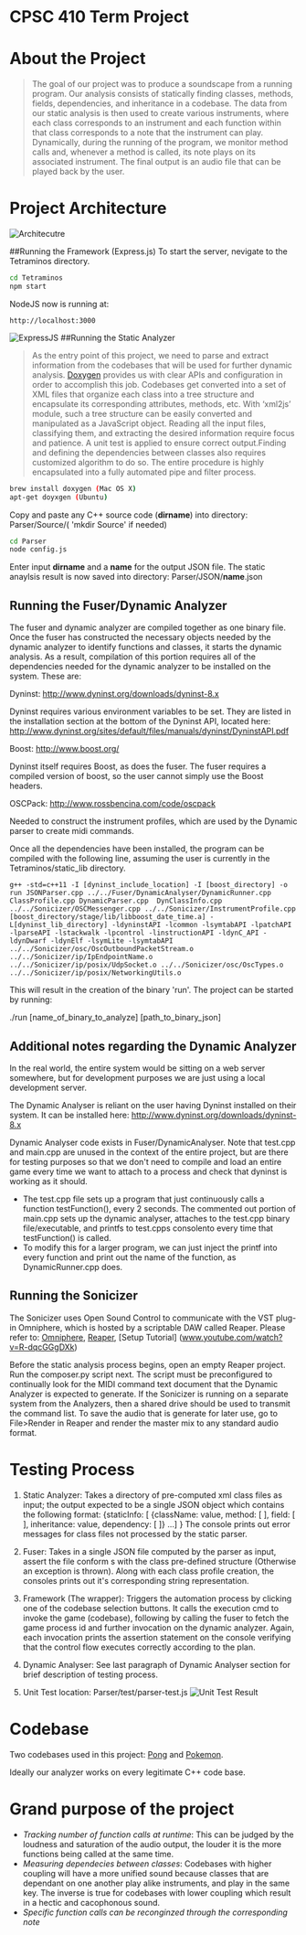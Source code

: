 CPSC 410 Term Project
=======
About the Project
===============
>The goal of our project was to produce a soundscape from a running program. Our analysis consists of statically finding classes, methods, fields, dependencies, and inheritance in a codebase. The data from our static analysis is then used to create various instruments, where each class corresponds to an instrument and each function within that class corresponds to a note that the instrument can play. Dynamically, during the running of the program, we monitor method calls and, whenever a method is called, its note plays on its associated instrument. The final output is an audio file that can be played back by the user.

Project Architecture
================
![Architecutre](Tetraminos/public/images/arch.jpg)

##Running the Framework (Express.js)
To start the server, nevigate to the Tetraminos directory.
```bash
cd Tetraminos
npm start
```
NodeJS now is running at:
```
http://localhost:3000
```
![ExpressJS](Tetraminos/public/images/entry.png)
##Running the Static Analyzer
>As the entry point of this project, we need to parse and extract information from the codebases that will be used for further dynamic analysis. [Doxygen](http://www.stack.nl/~dimitri/doxygen/) provides us with clear APIs and configuration in order to accomplish this job. Codebases get converted into a set of XML files that organize each class into a tree structure and encapsulate its corresponding attributes, methods, etc. With ‘xml2js’ module, such a tree structure can be easily converted and manipulated as a JavaScript object. Reading all the input files, classifying them, and extracting the desired information require focus and patience. A unit test is applied to ensure correct output.Finding and defining the dependencies between classes also requires customized algorithm to do so. The entire procedure is highly encapsulated into a fully automated pipe and filter process.


```bash
brew install doxygen (Mac OS X)
apt-get doyxgen (Ubuntu)
```
Copy and paste any C++ source code (__dirname__) into directory: Parser/Source/( 'mkdir Source' if needed)
```bash
cd Parser
node config.js
```
Enter input __dirname__ and a __name__ for the output JSON file.
The static anaylsis result is now saved into directory: Parser/JSON/__name__.json

## Running the Fuser/Dynamic Analyzer

The fuser and dynamic analyzer are compiled together as one binary file. Once the fuser has constructed the necessary objects needed by the dynamic analyzer to identify functions and classes, it starts the dynamic analysis. As a result, compilation of this portion requires all of the dependencies needed for the dynamic analyzer to be installed on the system. These are:

Dyninst: http://www.dyninst.org/downloads/dyninst-8.x

Dyninst requires various environment variables to be set. They are listed in the installation section at the bottom of the Dyninst API, located here: http://www.dyninst.org/sites/default/files/manuals/dyninst/DyninstAPI.pdf

Boost: http://www.boost.org/

Dyninst itself requires Boost, as does the fuser. The fuser requires a compiled version of boost, so the user cannot simply use the Boost headers.

OSCPack: http://www.rossbencina.com/code/oscpack

Needed to construct the instrument profiles, which are used by the Dynamic parser to create midi commands.

Once all the dependencies have been installed, the program can be compiled with the following line, assuming the user is currently in the Tetraminos/static_lib directory.

```g++ -std=c++11 -I [dyninst_include_location] -I [boost_directory] -o run JSONParser.cpp ../../Fuser/DynamicAnalyser/DynamicRunner.cpp ClassProfile.cpp DynamicParser.cpp  DynClassInfo.cpp ../../Sonicizer/OSCMessenger.cpp ../../Sonicizer/InstrumentProfile.cpp [boost_directory/stage/lib/libboost_date_time.a] -L[dyninst_lib_directory] -ldyninstAPI -lcommon -lsymtabAPI -lpatchAPI -lparseAPI -lstackwalk -lpcontrol -linstructionAPI -ldynC_API -ldynDwarf -ldynElf -lsymLite -lsymtabAPI ../../Sonicizer/osc/OscOutboundPacketStream.o ../../Sonicizer/ip/IpEndpointName.o ../../Sonicizer/ip/posix/UdpSocket.o ../../Sonicizer/osc/OscTypes.o ../../Sonicizer/ip/posix/NetworkingUtils.o```

This will result in the creation of the binary 'run'. The project can be started by running:

./run [name_of_binary_to_analyze] [path_to_binary_json]


## Additional notes regarding the Dynamic Analyzer

In the real world, the entire system would be sitting on a web server somewhere, but for development purposes we are just using a local development server.

The Dynamic Analyser is reliant on the user having Dyninst installed on their system. It can be installed here: http://www.dyninst.org/downloads/dyninst-8.x

Dynamic Analyser code exists in Fuser/DynamicAnalyser. Note that test.cpp and main.cpp are unused in the context of the entire project, but are there for testing purposes so that we don't need to compile and load an entire game every time we want to attach to a process and check that dyninst is working as it should.
  - The test.cpp file sets up a program that just continuously calls a function testFunction(), every 2 seconds. The commented out portion of main.cpp sets up the dynamic analyser, attaches to the test.cpp binary file/executable, and printfs to test.cpps consolento every time that testFunction() is called. 
  - To modify this for a larger program, we can just inject the printf into every function and print out the name of the function, as DynamicRunner.cpp does.
  

## Running the Sonicizer
The Sonicizer uses Open Sound Control to communicate with the VST plug-in Omniphere, which is hosted by a scriptable DAW called Reaper. Please refer to: [Omniphere](https://www.spectrasonics.net/products/omnisphere.php), [Reaper](http://www.reaper.fm/), [Setup Tutorial] (www.youtube.com/watch?v=R-dqcGGgDXk)

Before the static analysis process begins, open an empty Reaper project. Run the composer.py script next. The script must be preconfigured to continually look for the MIDI command text document that the Dynamic Analyzer is expected to generate. If the Sonicizer is running on a separate system from the Analyzers, then a shared drive should be used to transmit the command list. To save the audio that is generate for later use, go to File>Render in Reaper and render the master mix to any standard audio format.

Testing Process
================

1. Static Analyzer: Takes a directory of pre-computed xml class files as input; the output expected to be a single JSON object which contains the following format: {staticInfo: [ {className: value, method: [ ], field: [ ], inheritance: value, dependency: [ ]} ...] }
The console prints out error messages for class files not processed by the static parser.

2. Fuser: Takes in a single JSON file computed by the parser as input, assert the file conform s with the class pre-defined structure (Otherwise an exception is thrown). Along with each class profile creation, the consoles prints out it's corresponding string representation.

3. Framework (The wrapper): Triggers the automation process by clicking one of the 
codebase selection buttons. It calls the execution cmd to invoke the game (codebase), following by calling the fuser to fetch the game process id and further invocation on the dynamic analyzer. Again, each invocation prints the assertion statement on the console verifying that the control flow executes correctly according to the plan.

4. Dynamic Analyser: See last paragraph of Dynamic Analyser section for brief description of testing process.

5. Unit Test location: Parser/test/parser-test.js
![Unit Test Result](Parser/test/unit-test.png)

Codebase
================
Two codebases used in this project: [Pong](https://github.com/chaficnajjar/pong) and [Pokemon](https://github.com/Buntoids/Buntoids).

Ideally our analyzer works on every legitimate C++ code base.

Grand purpose of the project
=======
- _Tracking number of function calls at runtime_: This can be judged by the loudness and saturation of the audio output, the louder it is the more functions being called at the same time.
- _Measuring dependecies between classes_: Codebases with higher coupling will have a more unified sound because classes that are dependant on one another play alike instruments, and play in the same key. The inverse is true for codebases with lower coupling which result in a hectic and cacophonous sound. 
- _Specific function calls can be reconginzed through the corresponding note_

